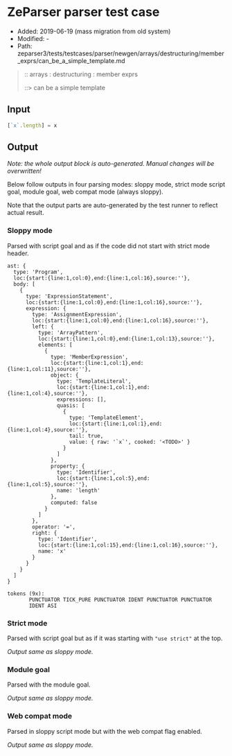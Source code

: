 # ZeParser parser test case

- Added: 2019-06-19 (mass migration from old system)
- Modified: -
- Path: zeparser3/tests/testcases/parser/newgen/arrays/destructuring/member_exprs/can_be_a_simple_template.md

> :: arrays : destructuring : member exprs
>
> ::> can be a simple template

## Input

`````js
[`x`.length] = x
`````

## Output

_Note: the whole output block is auto-generated. Manual changes will be overwritten!_

Below follow outputs in four parsing modes: sloppy mode, strict mode script goal, module goal, web compat mode (always sloppy).

Note that the output parts are auto-generated by the test runner to reflect actual result.

### Sloppy mode

Parsed with script goal and as if the code did not start with strict mode header.

`````
ast: {
  type: 'Program',
  loc:{start:{line:1,col:0},end:{line:1,col:16},source:''},
  body: [
    {
      type: 'ExpressionStatement',
      loc:{start:{line:1,col:0},end:{line:1,col:16},source:''},
      expression: {
        type: 'AssignmentExpression',
        loc:{start:{line:1,col:0},end:{line:1,col:16},source:''},
        left: {
          type: 'ArrayPattern',
          loc:{start:{line:1,col:0},end:{line:1,col:13},source:''},
          elements: [
            {
              type: 'MemberExpression',
              loc:{start:{line:1,col:1},end:{line:1,col:11},source:''},
              object: {
                type: 'TemplateLiteral',
                loc:{start:{line:1,col:1},end:{line:1,col:4},source:''},
                expressions: [],
                quasis: [
                  {
                    type: 'TemplateElement',
                    loc:{start:{line:1,col:1},end:{line:1,col:4},source:''},
                    tail: true,
                    value: { raw: '`x`', cooked: '<TODO>' }
                  }
                ]
              },
              property: {
                type: 'Identifier',
                loc:{start:{line:1,col:5},end:{line:1,col:5},source:''},
                name: 'length'
              },
              computed: false
            }
          ]
        },
        operator: '=',
        right: {
          type: 'Identifier',
          loc:{start:{line:1,col:15},end:{line:1,col:16},source:''},
          name: 'x'
        }
      }
    }
  ]
}

tokens (9x):
       PUNCTUATOR TICK_PURE PUNCTUATOR IDENT PUNCTUATOR PUNCTUATOR
       IDENT ASI
`````

### Strict mode

Parsed with script goal but as if it was starting with `"use strict"` at the top.

_Output same as sloppy mode._

### Module goal

Parsed with the module goal.

_Output same as sloppy mode._

### Web compat mode

Parsed in sloppy script mode but with the web compat flag enabled.

_Output same as sloppy mode._
